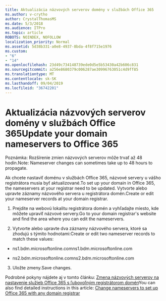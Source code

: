 ```yaml
---
title: Aktualizácia názvových serverov domény v službách Office 365
ms.author: v-crytho
author: CrystalThomasMS
ms.date: 5/3/2018
ms.audience: ITPro
ms.topic: article
ROBOTS: NOINDEX, NOFOLLOW
localization_priority: Normal
ms.assetid: 5d38b331-a0e8-4937-8bda-4f8f715e1976
ms.custom:
- "6"
- "14"
ms.openlocfilehash: 23d49c734148739ede0d5e5b53430a42b606c831
ms.sourcegitcommit: a256e8680379c006287ae30996763051c4d9ff85
ms.translationtype: MT
ms.contentlocale: sk-SK
ms.lasthandoff: 09/04/2019
ms.locfileid: "36742201"
---
```

# <a name="update-your-domain-nameservers-to-office-365"></a><span data-ttu-id="03666-102">Aktualizácia názvových serverov domény v službách Office 365</span><span class="sxs-lookup"><span data-stu-id="03666-102">Update your domain nameservers to Office 365</span></span>

<span data-ttu-id="03666-103">Poznámka: Rozšírenie zmien názvových serverov môže trvať až 48 hodín.</span><span class="sxs-lookup"><span data-stu-id="03666-103">Note: Nameserver changes can sometimes take up to 48 hours to propagate.</span></span>
  
<span data-ttu-id="03666-104">Ak chcete nastaviť doménu v službách Office 365, názvové servery u vášho registrátora musia byť aktualizované.</span><span class="sxs-lookup"><span data-stu-id="03666-104">To set up your domain in Office 365, the nameservers at your registrar need to be updated.</span></span> <span data-ttu-id="03666-105">Vytvorte alebo upravte záznamy názvového servera u registrátora domén.</span><span class="sxs-lookup"><span data-stu-id="03666-105">Create or edit your nameserver records at your domain registrar.</span></span>
  
1. <span data-ttu-id="03666-106">Prejdite na webovú lokalitu registrátora domén a vyhľadajte miesto, kde môžete upraviť názvové servery.</span><span class="sxs-lookup"><span data-stu-id="03666-106">Go to your domain registrar's website and find the area where you can edit the nameservers.</span></span>

2. <span data-ttu-id="03666-107">Vytvorte alebo upravte dva záznamy názvového servera, ktoré sa zhodujú s týmito hodnotami:</span><span class="sxs-lookup"><span data-stu-id="03666-107">Create or edit two nameserver records to match these values:</span></span>

  - <span data-ttu-id="03666-108">ns1.bdm.microsoftonline.com</span><span class="sxs-lookup"><span data-stu-id="03666-108">ns1.bdm.microsoftonline.com</span></span>

  - <span data-ttu-id="03666-109">ns2.bdm.microsoftonline.com</span><span class="sxs-lookup"><span data-stu-id="03666-109">ns2.bdm.microsoftonline.com</span></span>

3. <span data-ttu-id="03666-110">Uložte zmeny.</span><span class="sxs-lookup"><span data-stu-id="03666-110">Save changes.</span></span>

<span data-ttu-id="03666-111">Podrobné pokyny nájdete aj v tomto článku: [Zmena názvových serverov na nastavenie služieb Office 365 s ľubovoľným registrátorom domén](https://docs.microsoft.com/office365/admin/get-help-with-domains/change-nameservers-at-any-domain-registrar)</span><span class="sxs-lookup"><span data-stu-id="03666-111">You can also find detailed instructions in this article: [Change nameservers to set up Office 365 with any domain registrar](https://docs.microsoft.com/office365/admin/get-help-with-domains/change-nameservers-at-any-domain-registrar)</span></span>
  